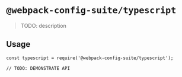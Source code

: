 # `@webpack-config-suite/typescript`

> TODO: description

## Usage

```
const typescript = require('@webpack-config-suite/typescript');

// TODO: DEMONSTRATE API
```

